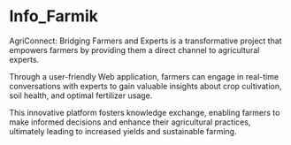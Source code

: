 # Info_Farmik

AgriConnect: Bridging Farmers and Experts is a transformative project that empowers farmers by providing them a direct channel to agricultural experts. 

Through a user-friendly Web application, farmers can engage in real-time conversations with experts to gain valuable insights about crop cultivation, soil health, and optimal fertilizer usage. 

This innovative platform fosters knowledge exchange, enabling farmers to make informed decisions and enhance their agricultural practices, ultimately leading to increased yields and sustainable farming.
